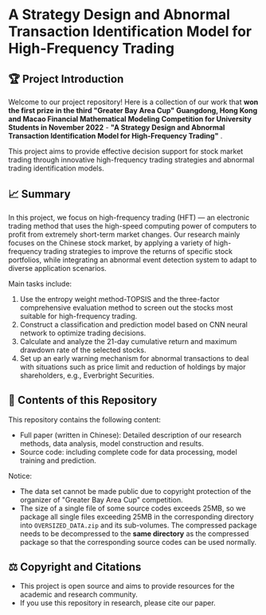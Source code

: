 # A Strategy Design and Abnormal Transaction Identification Model for High-Frequency Trading

## 🏆 Project Introduction

Welcome to our project repository! Here is a collection of our work that **won the first prize in the third "Greater Bay Area Cup" Guangdong, Hong Kong and Macao Financial Mathematical Modeling Competition for University Students in November 2022** - **"A Strategy Design and Abnormal Transaction Identification Model for High-Frequency Trading"** .

This project aims to provide effective decision support for stock market trading through innovative high-frequency trading strategies and abnormal trading identification models.

## 📈 Summary

In this project, we focus on high-frequency trading (HFT) — an electronic trading method that uses the high-speed computing power of computers to profit from extremely short-term market changes. Our research mainly focuses on the Chinese stock market, by applying a variety of high-frequency trading strategies to improve the returns of specific stock portfolios, while integrating an abnormal event detection system to adapt to diverse application scenarios.

Main tasks include:

1. Use the entropy weight method-TOPSIS and the three-factor comprehensive evaluation method to screen out the stocks most suitable for high-frequency trading.
2. Construct a classification and prediction model based on CNN neural network to optimize trading decisions.
3. Calculate and analyze the 21-day cumulative return and maximum drawdown rate of the selected stocks.
4. Set up an early warning mechanism for abnormal transactions to deal with situations such as price limit and reduction of holdings by major shareholders, e.g., Everbright Securities.

## 📘 Contents of this Repository

This repository contains the following content:

- Full paper (written in Chinese): Detailed description of our research methods, data analysis, model construction and results.
- Source code: including complete code for data processing, model training and prediction.

Notice:

- The data set cannot be made public due to copyright protection of the organizer of "Greater Bay Area Cup" competition.
- The size of a single file of some source codes exceeds 25MB, so we package all single files exceeding 25MB in the corresponding directory into `OVERSIZED_DATA.zip` and its sub-volumes. The compressed package needs to be decompressed to the **same directory** as the compressed package so that the corresponding source codes can be used normally.

## ⚖️ Copyright and Citations

- This project is open source and aims to provide resources for the academic and research community.
- If you use this repository in research, please cite our paper.
